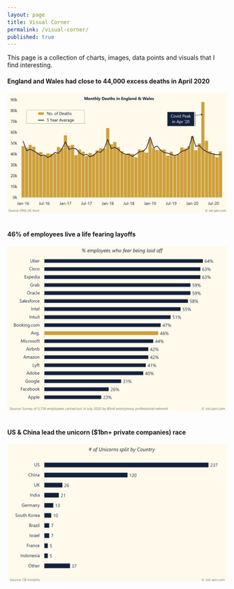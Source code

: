 ```yaml
---
layout: page
title: Visual Corner
permalink: /visual-corner/
published: true
---
```


This page is a collection of charts, images, data points and visuals that I find interesting.

#### **England and Wales had close to 44,000 excess deaths in April 2020**

![Excess Monthly Deaths in England & Wales due to Covid](/assets/img/monthly-deaths-in-england-wales.png) 
<br/>
<br/>

#### **46% of employees live a life fearing layoffs**

![% employees who fear being laid off](/assets/img/Pct-employees-who-fear-being-laid-off.png)
<br/>
<br/>

#### **US & China lead the unicorn ($1bn+ private companies) race**

![Number of Unicorns Split by Country](/assets/img/no-of-unicorns-split-by-country.png)